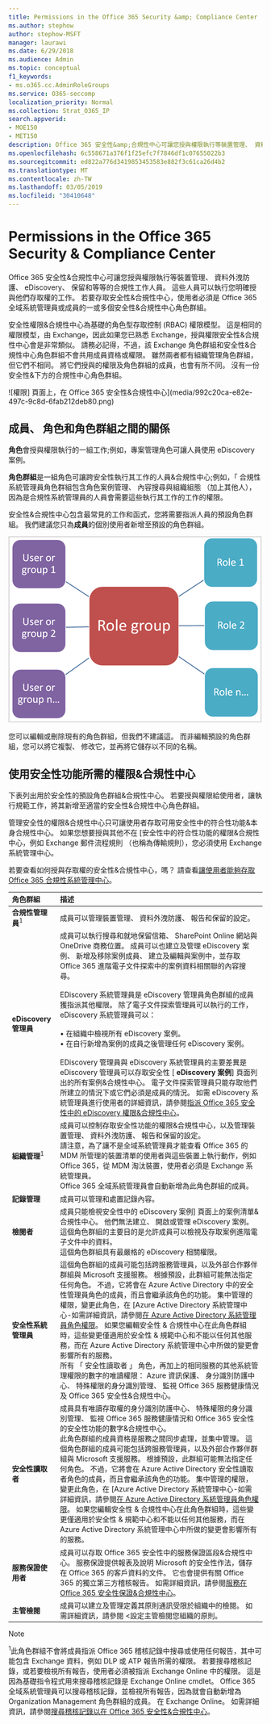 ```yaml
---
title: Permissions in the Office 365 Security &amp; Compliance Center
ms.author: stephow
author: stephow-MSFT
manager: laurawi
ms.date: 6/29/2018
ms.audience: Admin
ms.topic: conceptual
f1_keywords:
- ms.o365.cc.AdminRoleGroups
ms.service: O365-seccomp
localization_priority: Normal
ms.collection: Strat_O365_IP
search.appverid:
- MOE150
- MET150
description: Office 365 安全性&amp;合規性中心可讓您授與權限執行等裝置管理、 資料外洩防護、 eDiscovery、 保留和等等的合規性工作人員。 這些人員可以執行您明確授與他們存取權的工作。 若要存取安全性&amp;合規性中心，使用者必須是 Office 365 全域系統管理員或成員的一或多個安全性&amp;合規性中心角色群組。
ms.openlocfilehash: 6c558671a376f1f25efc7f7846df1c07655022b3
ms.sourcegitcommit: ed822a776d3419853453583e882f3c61ca26d4b2
ms.translationtype: MT
ms.contentlocale: zh-TW
ms.lasthandoff: 03/05/2019
ms.locfileid: "30410648"
---
```

# <a name="permissions-in-the-office-365-security-amp-compliance-center"></a>Permissions in the Office 365 Security &amp; Compliance Center

Office 365 安全性&amp;合規性中心可讓您授與權限執行等裝置管理、 資料外洩防護、 eDiscovery、 保留和等等的合規性工作人員。 這些人員可以執行您明確授與他們存取權的工作。 若要存取安全性&amp;合規性中心，使用者必須是 Office 365 全域系統管理員或成員的一或多個安全性&amp;合規性中心角色群組。
  
安全性權限&amp;合規性中心為基礎的角色型存取控制 (RBAC) 權限模型。 這是相同的權限模型，由 Exchange，因此如果您已熟悉 Exchange，授與權限安全性&amp;合規性中心會是非常類似。 請務必記得，不過，該 Exchange 角色群組和安全性&amp;合規性中心角色群組不會共用成員資格或權限。 雖然兩者都有組織管理角色群組，但它們不相同。 將它們授與的權限及角色群組的成員，也會有所不同。 沒有一份安全性&amp;下方的合規性中心角色群組。
  
![權限] 頁面上，在 Office 365 安全性&amp;合規性中心](media/992c20ca-e82e-497c-9c8d-6fab212deb80.png)
  
## <a name="relationship-of-members-roles-and-role-groups"></a>成員、 角色和角色群組之間的關係

**角色**會授與權限執行的一組工作;例如，專案管理角色可讓人員使用 eDiscovery 案例。 
  
**角色群組**是一組角色可讓跨安全性執行其工作的人員&amp;合規性中心;例如，「 合規性系統管理員角色群組包含角色案例管理、 內容搜尋與組織組態 （加上其他人），因為是合規性系統管理員的人員會需要這些執行其工作的工作的權限。 
  
安全性&amp;合規性中心包含最常見的工作和函式，您將需要指派人員的預設角色群組。 我們建議您只為**成員**的個別使用者新增至預設的角色群組。 
  
![圖表顯示角色和成員的角色群組關聯性](media/2a16d200-968c-4755-98ec-f1862d58cb8b.png)
  
您可以編輯或刪除現有的角色群組，但我們不建議這。 而非編輯預設的角色群組，您可以將它複製、 修改它，並再將它儲存以不同的名稱。
  
## <a name="permissions-needed-to-use-features-in-the-security-amp-compliance-center"></a>使用安全性功能所需的權限&amp;合規性中心

下表列出用於安全性的預設角色群組&amp;合規性中心。 若要授與權限給使用者，讓執行規範工作，將其新增至適當的安全性&amp;合規性中心角色群組。
  
管理安全性的權限&amp;合規性中心只可讓使用者存取可用安全性中的符合性功能&amp;本身合規性中心。 如果您想要授與其他不在 [安全性中的符合性功能的權限&amp;合規性中心，例如 Exchange 郵件流程規則 （也稱為傳輸規則），您必須使用 Exchange 系統管理中心。
  
若要查看如何授與存取權的安全性&amp;合規性中心，嗎？ 請查看[讓使用者能夠存取 Office 365 合規性系統管理中心](grant-access-to-the-security-and-compliance-center.md)。
  
|**角色群組**|**描述**|
|:-----|:-----|
|**合規性管理員**<sup>1</sup> <br/> |成員可以管理裝置管理、 資料外洩防護、 報告和保留的設定。  <br/> |
|**eDiscovery 管理員** <br/> | 成員可以執行搜尋和就地保留信箱、 SharePoint Online 網站與 OneDrive 商務位置。 成員可以也建立及管理 eDiscovery 案例、 新增及移除案例成員、 建立及編輯與案例中，並存取 Office 365 進階電子文件探索中的案例資料相關聯的內容搜尋。 <br/><br/>EDiscovery 系統管理員是 eDiscovery 管理員角色群組的成員獲指派其他權限。 除了電子文件探索管理員可以執行的工作，eDiscovery 系統管理員可以：  <br/><br/>  • 在組織中檢視所有 eDiscovery 案例。  <br/>  • 在自行新增為案例的成員之後管理任何 eDiscovery 案例。  <br/><br/>EDiscovery 管理員與 eDiscovery 系統管理員的主要差異是 eDiscovery 管理員可以存取安全性 [ **eDiscovery 案例**] 頁面列出的所有案例&amp;合規性中心。 電子文件探索管理員只能存取他們所建立的情況下或它們必須是成員的情況。  如需 eDiscovery 系統管理員進行使用者的詳細資訊，請參閱[指派 Office 365 安全性中的 eDiscovery 權限&amp;合規性中心](assign-ediscovery-permissions.md)。  <br/>           |
|**組織管理**<sup>1</sup> <br/> |成員可以控制存取安全性功能的權限&amp;合規性中心，以及管理裝置管理、 資料外洩防護、 報告和保留的設定。  <br/> 請注意，為了讓不是全域系統管理員才能查看 Office 365 的 MDM 所管理的裝置清單的使用者與這些裝置上執行動作，例如 Office 365，從 MDM 淘汰裝置，使用者必須是 Exchange 系統管理員。  <br/> Office 365 全域系統管理員會自動新增為此角色群組的成員。           |
|**記錄管理** <br/> |成員可以管理和處置記錄內容。  <br/> |
|**檢閱者** <br/> |成員只能檢視安全性中的 eDiscovery 案例] 頁面上的案例清單&amp;合規性中心。 他們無法建立、 開啟或管理 eDiscovery 案例。 這個角色群組的主要目的是允許成員可以檢視及存取案例進階電子文件中的資料。  <br/> 這個角色群組具有最嚴格的 eDiscovery 相關權限。  <br/> |
|**安全性系統管理員** <br/> |這個角色群組的成員可能包括跨服務管理員，以及外部合作夥伴群組與 Microsoft 支援服務。 根據預設，此群組可能無法指定任何角色。 不過，它將會在 Azure Active Directory 中的安全性管理員角色的成員，而且會繼承該角色的功能。 集中管理的權限，變更此角色，在 [Azure Active Directory 系統管理中心-如需詳細資訊，請參閱[在 Azure Active Directory 系統管理員角色權限](https://docs.microsoft.com/en-us/azure/active-directory/users-groups-roles/directory-assign-admin-roles)。 如果您編輯安全性 & 合規性中心在此角色群組時，這些變更僅適用於安全性 & 規範中心和不能以任何其他服務，而在 Azure Active Directory 系統管理中心中所做的變更會影響所有的服務。<br/> 所有 「 安全性讀取者 」 角色，再加上的相同服務的其他系統管理權限的數字的唯讀權限： Azure 資訊保護、 身分識別防護中心、 特殊權限的身分識別管理、 監視 Office 365 服務健康情況及 Office 365 安全性&amp;合規性中心。  <br/> |
|**安全性讀取者** <br/> |成員具有唯讀存取權的身分識別防護中心、 特殊權限的身分識別管理、 監視 Office 365 服務健康情況和 Office 365 安全性的安全性功能的數字&amp;合規性中心。  <br/> 此角色群組的成員資格是服務之間同步處理，並集中管理。 這個角色群組的成員可能包括跨服務管理員，以及外部合作夥伴群組與 Microsoft 支援服務。 根據預設，此群組可能無法指定任何角色。 不過，它將會在 Azure Active Directory 安全性讀取者角色的成員，而且會繼承該角色的功能。 集中管理的權限，變更此角色，在 [Azure Active Directory 系統管理中心-如需詳細資訊，請參閱[在 Azure Active Directory 系統管理員角色權限](https://docs.microsoft.com/en-us/azure/active-directory/users-groups-roles/directory-assign-admin-roles)。 如果您編輯安全性 & 合規性中心在此角色群組時，這些變更僅適用於安全性 & 規範中心和不能以任何其他服務，而在 Azure Active Directory 系統管理中心中所做的變更會影響所有的服務。<br/> |
|**服務保證使用者** <br/> |成員可以存取 Office 365 安全性中的服務保證區段&amp;合規性中心。 服務保證提供報表及說明 Microsoft 的安全性作法，儲存在 Office 365 的客戶資料的文件。 它也會提供有關 Office 365 的獨立第三方稽核報告。 如需詳細資訊，請參閱[服務在 Office 365 安全性保證&amp;合規性中心](http://go.microsoft.com/fwlink/p/?LinkID=717765)。  <br/> |
|**主管檢閱** <br/> |成員可以建立及管理定義其原則通訊受限於組織中的檢閱。 如需詳細資訊，請參閱 <<c0>設定主管檢閱您組織的原則。  <br/> |
   
> [!NOTE]
> <sup>1</sup>此角色群組不會將成員指派 Office 365 稽核記錄中搜尋或使用任何報告，其中可能包含 Exchange 資料，例如 DLP 或 ATP 報告所需的權限。 若要搜尋稽核記錄，或若要檢視所有報告，使用者必須被指派 Exchange Online 中的權限。 這是因為基礎指令程式用來搜尋稽核記錄是 Exchange Online cmdlet。 Office 365 全域系統管理員可以搜尋稽核記錄，並檢視所有報告，因為就會自動新增為 Organization Management 角色群組的成員。 在 Exchange Online。 如需詳細資訊，請參閱[搜尋稽核記錄以在 Office 365 安全性&amp;合規性中心](https://go.microsoft.com/fwlink/p/?LinkID=708432)。 
  

